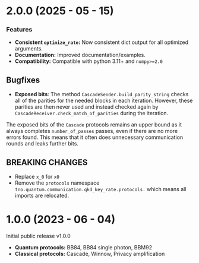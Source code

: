 # 2.0.0 (2025 - 05 - 15)

### Features

* **Consistent `optimize_rate`:** Now consistent dict output for all optimized arguments.
* **Documentation:** Improved documentation/examples.
* **Compatibility:** Compatible with python 3.11+ and `numpy>=2.0`

## Bugfixes

* **Exposed bits**: The method `CascadeSender.build_parity_string` checks all of the parities for the needed blocks in each iteration. However, these parities are then never used and instead checked again by `CascadeReceiver.check_match_of_parities` during the iteration. 

The exposed bits of the `Cascade` protocols remains an upper bound as it always completes `number_of_passes` passes, even if there are no more errors found. This means that it often does unnecessary communication rounds and leaks further bits. 

## BREAKING CHANGES

- Replace `x_0` for `x0`
- Remove the `protocols` namespace `tno.quantum.communication.qkd_key_rate.protocols.` which means all imports are relocated.

# 1.0.0 (2023 - 06 - 04)

Initial public release v1.0.0

* **Quantum protocols:** BB84, BB84 single photon, BBM92
* **Classical protocols:** Cascade, Winnow, Privacy amplification
